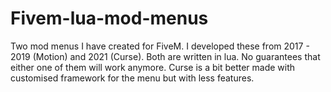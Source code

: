 # Fivem-lua-mod-menus

Two mod menus I have created for FiveM. I developed these from 2017 - 2019 (Motion) and 2021 (Curse). Both are written in lua. No guarantees that either one of them will work anymore. Curse is a bit better made with customised framework for the menu but with less features.

